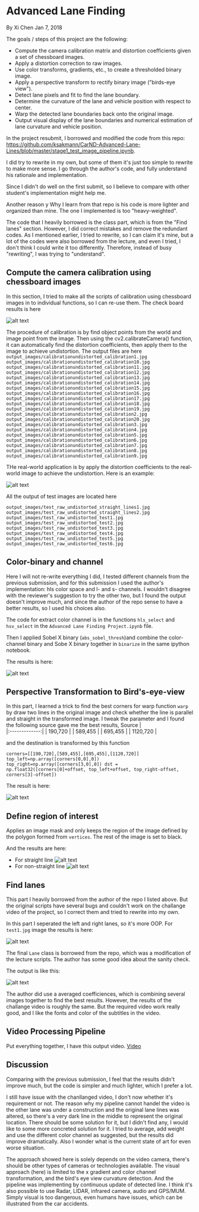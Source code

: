 # Advanced Lane Finding

By Xi Chen
Jan 7, 2018

[//]: # (Image References)

[image1]: ./images/check_board.png "Check_board"
[image2]: ./images/real_world.png "Real-world image"
[image3]: ./images/binary.png "Binary Example"
[image4]: ./images/warped.png "Warp Example"
[image5]: ./images/ROI.png "ROI"
[image6]: ./images/ROI_nonstraight.png "ROI_nonstraight"
[image7]: ./images/Left_right.png 
[image8]: ./images/draw_line.png
[video1]: ./project_video_result.mp4 "Video"

The goals / steps of this project are the following:

* Compute the camera calibration matrix and distortion coefficients given a set of chessboard images.
* Apply a distortion correction to raw images.
* Use color transforms, gradients, etc., to create a thresholded binary image.
* Apply a perspective transform to rectify binary image ("birds-eye view").
* Detect lane pixels and fit to find the lane boundary.
* Determine the curvature of the lane and vehicle position with respect to center.
* Warp the detected lane boundaries back onto the original image.
* Output visual display of the lane boundaries and numerical estimation of lane curvature and vehicle position.

In the project resubmit, I borrowed and modified the code from this repo: https://github.com/ksakmann/CarND-Advanced-Lane-Lines/blob/master/stage1_test_image_pipeline.ipynb.

I did try to rewrite in my own, but some of them it's just too simple to rewrite to make more sense. I go through the author's code, and fully understand his rationale and implementation.

Since I didn't do well on the first submit, so I believe to compare with other student's implementation might help me.

Another reason y Why I learn from that repo is his code is more lighter and organized than mine. The one I implemented is too "heavy-weighted".

The code that I heavily borrowed is the class part, which is from the "Find lanes" section. However, I did correct mistakes and remove the redundant codes. As I mentioned earlier, I tried to rewrite, so I can claim it's mine, but a lot of the codes were also borrowed from the lecture, and even I tried, I don't think I could write it too differently. Therefore, instead of busy "rewriting", I was trying to "understand".


## Compute the camera calibration using chessboard images

In this section, I tried to make all the scripts of calibration using chessboard images in to individual functions, so I can re-use them. The check board results is here

![alt text][image1]

The procedure of calibration is by find object points from the world and image point from the image. Then using the cv2.calibrateCamera() function, it can automatically find the distortion coefficients, then apply them to the image to achieve undistortion. The output files are here
`
output_images/calibrationundistorted_calibration1.jpg
output_images/calibrationundistorted_calibration10.jpg
output_images/calibrationundistorted_calibration11.jpg
output_images/calibrationundistorted_calibration12.jpg
output_images/calibrationundistorted_calibration13.jpg
output_images/calibrationundistorted_calibration14.jpg
output_images/calibrationundistorted_calibration15.jpg
output_images/calibrationundistorted_calibration16.jpg
output_images/calibrationundistorted_calibration17.jpg
output_images/calibrationundistorted_calibration18.jpg
output_images/calibrationundistorted_calibration19.jpg
output_images/calibrationundistorted_calibration2.jpg
output_images/calibrationundistorted_calibration20.jpg
output_images/calibrationundistorted_calibration3.jpg
output_images/calibrationundistorted_calibration4.jpg
output_images/calibrationundistorted_calibration5.jpg
output_images/calibrationundistorted_calibration6.jpg
output_images/calibrationundistorted_calibration7.jpg
output_images/calibrationundistorted_calibration8.jpg
output_images/calibrationundistorted_calibration9.jpg
`

THe real-world application is by apply the distortion coefficients to the real-world image to achieve the undistortion. Here is an example:

![alt text][image2]

All the output of test images are located here

`
output_images/test_raw_undistorted_straight_lines1.jpg
output_images/test_raw_undistorted_straight_lines2.jpg
output_images/test_raw_undistorted_test1.jpg
output_images/test_raw_undistorted_test2.jpg
output_images/test_raw_undistorted_test3.jpg
output_images/test_raw_undistorted_test4.jpg
output_images/test_raw_undistorted_test5.jpg
output_images/test_raw_undistorted_test6.jpg
`

## Color-binary and channel
Here I will not re-write everything I did, I tested different channels from the previous submission, and for this submission I used the author's implementation: hls color space and l- and s- channels. I wouldn't disagree with the reviewer's suggestion to try the other two, but I found the output doesn't improve much, and since the author of the repo sense to have a better results, so I used his choices also.

The code for extract color channel is in the functions `hls_select` and `hsv_select` in the `Advanced Lane Finding Project.ipynb` file.

Then I applied Sobel X binary (`abs_sobel_thresh`)and combine the color-channel binary and Sobe X binary together in `binarize` in the same ipython notebook.

 The results is here: 

![alt text][image3]

## Perspective Transformation to Bird's-eye-view

In this part, I learned a trick to find the best corners for warp function `warp` by draw two lines in the original image and check whether the line is parallel and straight in the transformed image. I tweak the parameter and I found the following source gave me the best results, 
 Source        |   
|:-------------:| 
| 190,720      |
| 589,455      | 
| 695,455      | 
| 1120,720     |

and the destination is transformed by this function

`
corners=[[190,720],[589,455],[695,455],[1120,720]]
top_left=np.array([corners[0,0],0])
top_right=np.array([corners[3,0],0])
dst = np.float32([corners[0]+offset, top_left+offset, top_right-offset, corners[3]-offset])
`

The result is here:

![alt text][image4]

## Define region of interest

Applies an image mask and only keeps the region of the image defined by the polygon formed from `vertices`. The rest of the image is set to black.

And the results are here:
* For straight line
![alt text][image5]
* For non-straight line
![alt text][image6]


## Find lanes

This part I heavily borrowed from the author of the repo I listed above. But the original scripts have several bugs and couldn't work on the challange video of the project, so I correct them and tried to rewrite into my own.

In this part I seperated the left and right lanes, so it's more OOP. For `test1.jpg` image the results is here:

![alt text][image7]

The final `Lane` class is borrowed from the repo, which was a modification of the lecture scripts. The author has some good idea about the sanity check.

The output is like this:

![alt text][image8]

The author did use a averaged coefficiences, which is combining several images together to find the best results. However, the results of the challange video is roughly the same. But the required video work really good, and I like the fonts and color of the subtitles in the video.

## Video Processing Pipeline
Put everything together, I have this output video.
[Video](./project_video_result.mp4)

## Discussion
Comparing with the previous submission, I feel that the results didn't improve much, but the code is simpler and much lighter, which I prefer a lot. 

I still have issue with the chanllanged video, I don't now whether it's requirement or not. The reason why my pipeline cannot handel the video is the other lane was under a construction and the original lane lines was altered, so there's a very dark line in the middle to represent the original location. There should be some solution for it, but I didn't find any, I would like to some more concreted solution for it. I tried to average, add weight and use the different color channel as suggested, but the results did improve dramatically. Also I wonder what is the current state of art for even worse situation. 

The approach showed here is solely depends on the video camera, there's should be other types of cameras or technologies available. The visual approach (here) is limited to the x gradient and color channel transformation, and the bird's eye view curvature detection. And the pipeline was implementing by continuous update of detected line. I think it's also possible to use Radar, LIDAR, infrared camera, audio and GPS/MUM. Simply visual is too dangerous, even humans have issues, which can be illustrated from the car accidents. 





